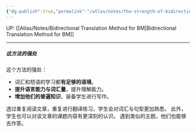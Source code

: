 ```yaml
---
{"dg-publish":true,"permalink":"/atlas/notes/the-strength-of-bidirectional-translation-method/","noteIcon":""}
---
```


UP: [[Atlas/Notes/Bidirectional Translation Method for BM\|Bidirectional Translation Method for BM]]

---
##### 这方法的强处
这个方法的强处：
- 词汇和短语的学习都**有足够的语境**。
- **提升语言能力与词汇量**，提升理解能力。
- **增加他们的普遍知识**，装备学生进行写作。

透过重复阅读文章，重复进行翻译练习，学生会对词汇与句型更加熟悉。
此外，学生也可以对该文章的课题内容有更深刻的认识。
遇到类似的主题，他们也能够去作答。